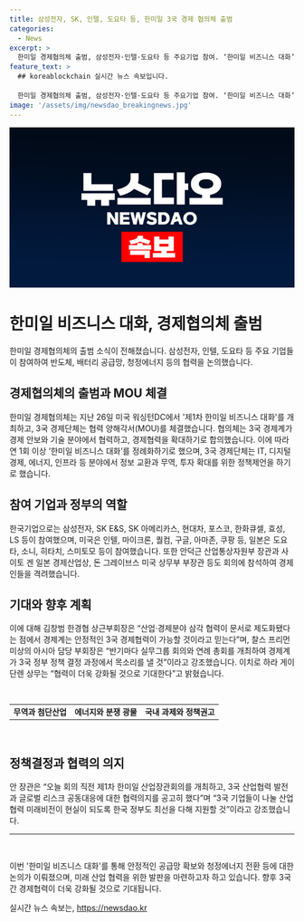 ```yaml
---
title: 삼성전자, SK, 인텔, 도요타 등, 한미일 3국 경제 협의체 출범
categories:
  - News
excerpt: >
  한미일 경제협의체 출범, 삼성전자·인텔·도요타 등 주요기업 참여. ‘한미일 비즈니스 대화’로 청정에너지 3각 협력 논의. 3국 경제단체, MOU 체결하여 경제 안보, 기술분야 협력 확대 촉진. IT, 에너지 등 분야에서 정보교환, 무역·투자 확대를 통한 정책제언 계획. 산업·경제분야 삼각 협력 문서로 제도화되며 안정적 3국 경제협력 가능성 기대. 3국 경제인들이 무역, 에너지, 정책권고에 대한 협력 방안을 논의. 만전을 기하여 경제적 안정과 공동대응을 통한 협력 강화 기대.
feature_text: >
  ## koreablockchain 실시간 뉴스 속보입니다.

  한미일 경제협의체 출범, 삼성전자·인텔·도요타 등 주요기업 참여. ‘한미일 비즈니스 대화’로 청정에너지 3각 협력 논의. 3국 경제단체, MOU 체결하여 경제 안보, 기술분야 협력 확대 촉진. IT, 에너지 등 분야에서 정보교환, 무역·투자 확대를 통한 정책제언 계획. 산업·경제분야 삼각 협력 문서로 제도화되며 안정적 3국 경제협력 가능성 기대. 3국 경제인들이 무역, 에너지, 정책권고에 대한 협력 방안을 논의. 만전을 기하여 경제적 안정과 공동대응을 통한 협력 강화 기대.
image: '/assets/img/newsdao_breakingnews.jpg'
---
```


<p><img src="/assets/img/newsdao_breakingnews.jpg" alt="koreablockchain 속보" /></p>

<h1>한미일 비즈니스 대화, 경제협의체 출범</h1>

<p data-ke-size="size16">한미일 경제협의체의 출범 소식이 전해졌습니다. 삼성전자, 인텔, 도요타 등 주요 기업들이 참여하여 반도체, 배터리 공급망, 청정에너지 등의 협력을 논의했습니다.</p>

<h2 data-ke-size="size26">경제협의체의 출범과 MOU 체결</h2>

<p data-ke-size="size16">한미일 경제협의체는 지난 26일 미국 워싱턴DC에서 '제1차 한미일 비즈니스 대화'를 개최하고, 3국 경제단체는 협력 양해각서(MOU)를 체결했습니다. 협의체는 3국 경제계가 경제 안보와 기술 분야에서 협력하고, 경제협력을 확대하기로 합의했습니다. 이에 따라 연 1회 이상 ‘한미일 비즈니스 대화’를 정례화하기로 했으며, 3국 경제단체는 IT, 디지털 경제, 에너지, 인프라 등 분야에서 정보 교환과 무역, 투자 확대를 위한 정책제언을 하기로 했습니다.</p>

<h2 data-ke-size="size26">참여 기업과 정부의 역할</h2>

<p data-ke-size="size16">한국기업으로는 삼성전자, SK E&S, SK 아메리카스, 현대차, 포스코, 한화큐셀, 효성, LS 등이 참여했으며, 미국은 인텔, 마이크론, 퀄컴, 구글, 아마존, 쿠팡 등, 일본은 도요타, 소니, 히타치, 스미토모 등이 참여했습니다. 또한 안덕근 산업통상자원부 장관과 사이토 겐 일본 경제산업상, 돈 그레이브스 미국 상무부 부장관 등도 회의에 참석하여 경제인들을 격려했습니다.</p>

<h2 data-ke-size="size26">기대와 향후 계획</h2>

<p data-ke-size="size16">이에 대해 김창범 한경협 상근부회장은 “산업·경제분야 삼각 협력이 문서로 제도화됐다는 점에서 경제계는 안정적인 3국 경제협력이 가능할 것이라고 믿는다”며, 찰스 프리먼 미상의 아시아 담당 부회장은 “반기마다 실무그룹 회의와 연례 총회를 개최하여 경제계가 3국 정부 정책 결정 과정에서 목소리를 낼 것”이라고 강조했습니다. 이치로 하라 게이단렌 상무는 “협력이 더욱 강화될 것으로 기대한다”고 밝혔습니다.</p>

<p data-ke-size="size16">&nbsp;</p>

<table>
    <tbody>
        <tr>
            <td style="text-align: center; height: 17px;"><b>무역과 첨단산업</b></td>
            <td style="text-align: center; height: 17px;"><b>에너지와 분쟁 광물</b></td>
            <td style="text-align: center; height: 17px;"><b>국내 과제와 정책권고</b></td>
        </tr>
    </tbody>
</table>

<p data-ke-size="size16">&nbsp;</p>

<h2 data-ke-size="size26">정책결정과 협력의 의지</h2>

<p data-ke-size="size16">안 장관은 “오늘 회의 직전 제1차 한미일 산업장관회의를 개최하고, 3국 산업협력 발전과 글로벌 리스크 공동대응에 대한 협력의지를 공고히 했다”며 “3국 기업들이 나눌 산업협력 미래비전이 현실이 되도록 한국 정부도 최선을 다해 지원할 것”이라고 강조했습니다.</p>

<hr>

<p data-ke-size="size16">&nbsp;</p>

<p data-ke-size="size16">이번 '한미일 비즈니스 대화'를 통해 안정적인 공급망 확보와 청정에너지 전환 등에 대한 논의가 이뤄졌으며, 미래 산업 협력을 위한 발판을 마련하고자 하고 있습니다. 향후 3국 간 경제협력이 더욱 강화될 것으로 기대됩니다.</p>
실시간 뉴스 속보는, <a href="https://newsdao.kr" rel="dofollow">https://newsdao.kr</a>


